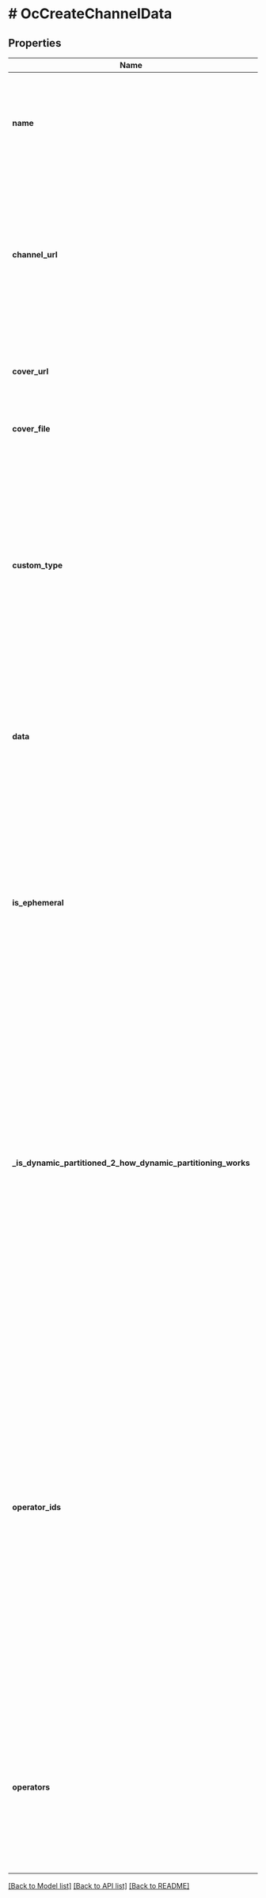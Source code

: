 # # OcCreateChannelData

## Properties

Name | Type | Description | Notes
------------ | ------------- | ------------- | -------------
**name** | **string** | Specifies the channel topic, or the name of the channel. The length is limited to 191 characters. (Default: open channel) | [optional]
**channel_url** | **string** | Specifies the URL of the channel. Only numbers, characters, and underscores are allowed. The length is 4 to 100 characters, inclusive. If not specified, a URL is automatically generated. | [optional]
**cover_url** | **string** | Specifies the URL of the cover image. The length is limited to 2,048 characters. | [optional]
**cover_file** | **\SplFileObject** | Uploads a file for the channel cover image. | [optional]
**custom_type** | **string** | Specifies the custom channel type which is used for channel grouping. The length is limited to 128 characters.&lt;br /&gt;&lt;br /&gt; Custom types are also used within Sendbird&#39;s [Advanced analytics](/docs/chat/v3/platform-api/guides/advanced-analytics) to segment metrics, which enables the sub-classification of data views. | [optional]
**data** | **string** | Specifies additional channel information such as a long description of the channel or &#x60;JSON&#x60; formatted string. | [optional]
**is_ephemeral** | **bool** | Determines whether to preserve the messages in the channel for the purpose of retrieving chat history or not. It set to true, the messages in the channel are not saved in the Sendbird database and the chat history can&#39;t be retrieved. (Default: false) | [optional]
**_is_dynamic_partitioned_2_how_dynamic_partitioning_works** | **bool** | Determines whether the channel is an open channel with dynamic partitioning or not. If the value of this property is true, the open channel can create several subchannels in order to accommodate a massive number of usres. (Default: false)&lt;br/&gt;&lt;br/&gt;  For the new Sendbird applications created after December 15, 2020, this property will be automatically set to true. | [optional]
**operator_ids** | **string[]** | Specifies an array of one or more user IDs to register as operators of the channel. The maximum allowed number of operators per channel is 100. Operators can delete any messages in the channel, and can also receive all messages that have been throttled.&lt;br/&gt;&lt;br/&gt;  Operators cannot view messages that have been [moderated by](/docs/chat/v3/platform-api/guides/filter-and-moderation) the domain filter or profanity filter. Only the sender will be notified that the message has been blocked. | [optional]
**operators** | **string[]** | (Deprecated) Specifies the string IDs of the users registered as channel operators. Operators can delete any messages in the channel, and can also receive all messages that have been throttled. | [optional]

[[Back to Model list]](../../README.md#models) [[Back to API list]](../../README.md#endpoints) [[Back to README]](../../README.md)
